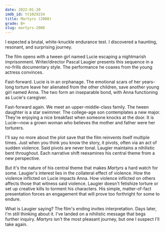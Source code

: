 ```yaml
---
date: 2022-01-20
imdb_id: tt1029234
title: Martyrs (2008)
grade: B+
slug: martyrs-2008
---
```


I expected a brutal, white-knuckle endurance test. I discovered a haunting, resonant, and surprising journey.

<!-- end -->

The film opens with a tween girl named Lucie escaping a nightmarish imprisonment. Writer/director Pascal Laugier presents this sequence in a no-frills documentary style. The performance he coaxes from the young actress convinces.

Fast-forward. Lucie is in an orphanage. The emotional scars of her years-long torture leave her alienated from the other children, save another young girl named Anna. The two form an inseparable bond, with Anna functioning as Lucie's caregiver.

Fast-forward again. We meet an upper-middle-class family. The tween daughter is a star swimmer. The college-age son contemplates a new major. They're enjoying a nice breakfast when someone knocks at the door. It is Lucie—now a grown woman who believes the mother and father were her torturers.

I'll say no more about the plot save that the film reinvents itself multiple times. Just when you think you know the story, it pivots, often via an act of sudden violence. Said pivots are never tonal. Laugier maintains a nihilistic bent throughout. Each narrative shift reexamines his central theme from a new perspective.

But it's the nature of his central theme that makes _Martyrs_ a hard watch for some. Laugier's interest lies in the collateral effect of violence. How the violence inflicted on Lucie impacts Anna. How violence inflicted on others affects those that witness said violence. Laugier doesn't fetishize torture or set up creative kills to torment his characters. His simple, matter-of-fact presentation forces an engagement that will prove too forthright for some to endure.

What is Laugier saying? The film's ending invites interpretation. Days later, I'm still thinking about it. I've landed on a nihilistic message that begs further inquiry. _Martyrs_ isn't the most pleasant journey, but one I suspect I'll take again.
